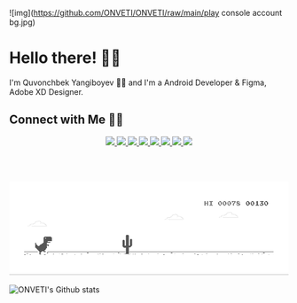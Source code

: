 ![img](https://github.com/ONVETI/ONVETI/raw/main/play console account bg.jpg)

# Hello there! 👋🏻

I'm Quvonchbek Yangiboyev 🙋‍♂️ and I'm a Android Developer & Figma, Adobe XD Designer.

## Connect with Me 🤝🏻


<p align="center">

<!--github-->
<a href="https://github.com/onveti">
<img src="https://img.shields.io/badge/github-%23100000.svg?&style=for-the-badge&logo=github&logoColor=white">
</a>

<!--gitlab-->
<a href="https://gitlab.com/onveti">
<img src="https://img.shields.io/badge/gitlab-%23330f63.svg?&style=for-the-badge&logo=gitlab&logoColor=white"/>
</a>
    

<!--telegram-->
<a href="https://t.me/ideal_dasturchi">
<img src="https://img.shields.io/badge/telegram-D14836?color=2CA5E0&style=for-the-badge&logo=telegram&logoColor=white"/>
</a>
  
  
<!--linkedin-->
<a href="https://linkedin.com/in/IdealDasturchi">
<img src="https://img.shields.io/badge/linkedin-%23330f63.svg?&style=for-the-badge&logo=linkedin&logoColor=white"/>
</a>


<!--discord-->
<a href="https://discord.gg/HrsJhCM"/>
<img src="https://img.shields.io/badge/discord-%237289DA.svg?&style=for-the-badge&logo=discord&logoColor=white"/>
</a>


<!--youtube-->
<a href="http://youtube.com/onveti?sub_confirmation=1">
  <img src="https://img.shields.io/badge/youtube-%23FF0000.svg?&style=for-the-badge&logo=youtube&logoColor=white">
</a>


<!--instagram-->
<a href="https://instagram.com/ideal_dasturchi">
<img src="https://img.shields.io/badge/instagram-%23E4405F.svg?&style=for-the-badge&logo=instagram&logoColor=white"/>
</a>


<!--playmarket-->
<a href="https://play.google.com/store/apps/dev?id=7569033878856998156">
<img src="https://img.shields.io/badge/Google%20Play-414141?logo=google-play&logoColor=white&style=for-the-badge"/>
</a>



</p>

<br>
<br>

![gif](https://github.com/ONVETI/ONVETI/raw/main/dino.gif)

![ONVETI's Github stats](https://github-readme-stats.vercel.app/api?username=onveti&show_icons=true&theme=default)
              
